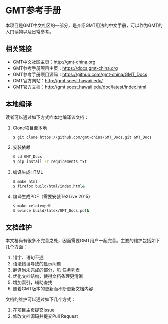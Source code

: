 # GMT参考手册

本项目是GMT中文社区的一部分，是介绍GMT用法的中文手册，可以作为GMT的入门读物以及日常参考。

## 相关链接

- GMT中文社区主页：http://gmt-china.org
- GMT参考手册项目主页：https://docs.gmt-china.org
- GMT参考手册项目源码：https://github.com/gmt-china/GMT_Docs
- GMT官方网站：http://gmt.soest.hawaii.edu/
- GMT官方文档：http://gmt.soest.hawaii.edu/doc/latest/index.html

## 本地编译

读者可以通过如下方式咋本地编译该文档：

1. Clone项目至本地

   ~~~bash
   $ git clone https://github.com/gmt-china/GMT_Docs.git GMT_Docs
   ~~~

2. 安装依赖

   ~~~bash
   $ cd GMT_Docs
   $ pip install -r requirements.txt
   ~~~

3. 编译生成HTML

   ~~~bash
   $ make html
   $ firefox build/html/index.html&
   ~~~

4. 编译生成PDF（需要安装TeXLive 2015）

   ~~~ bash
   $ make xelatexpdf
   $ evince build/latex/GMT_Docs.pdf&
   ~~~

## 文档维护

本文档尚有很多不完善之处，因而需要GMT用户一起完善。主要的维护包括如下几个方面：

1. 错字、语句不通
2. 语法错误导致的显示问题
3. 翻译尚未完成的部分，见 [任务列表](https://github.com/gmt-china/GMT_Docs/wiki/%E4%BB%BB%E5%8A%A1%E5%88%97%E8%A1%A8)
4. 优化文档结构，使得文档条理更清晰
5. 增加索引，辅助查找
6. 随着GMT版本的更新而不断更新文档内容

文档的维护可以通过如下几个方式：

1. 在项目主页提交Issue
2. 修改文档源码并提交Pull Request